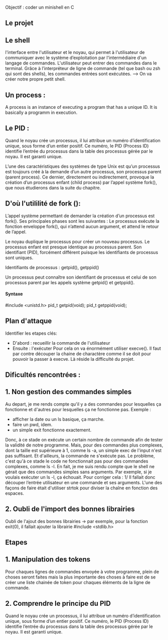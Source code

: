 Objectif : coder un minishell en C

## Le projet
## Le shell
l'interface entre l'utilisateur et le noyau, qui permet à l'utilisateur de communiquer avec le système d’exploitation par l'intermédiaire d'un langage de commandes. L'utilisateur peut entrer des commandes dans le terminal. Grâce à l’interpréteur de ligne de commande (tel que bash ou zsh qui sont des shells), les commandes entrées sont exécutées. --> On va créer notre propre petit shell.

## Un process :
A process is an instance of executing a program that has a unique ID. It is basically a programm in execution. 

## Le PID :
Quand le noyau crée un processus, il lui attribue un numéro d’identification unique, sous forme d’un entier positif. Ce numéro, le PID (Process ID) identifie l’entrée du processus dans la table des processus gérée par le noyau. Il est garanti unique.

L’une des caractéristiques des systèmes de type Unix est qu’un processus est toujours créé à la demande d’un autre processus, son processus parent (parent process). Ce dernier, directement ou indirectement, provoque la création d’un processus enfant (child process) par l’appel système fork(), que nous étudierons dans la suite du chapitre.

## D'où l'utililité de fork ():
L’appel système permettant de demander la création d’un processus est fork().  Ses principales phases sont les suivantes : Le processus exécute la fonction enveloppe fork(), qui n’attend aucun argument, et attend le retour de l’appel.

Le noyau duplique le processus pour créer un nouveau processus. Le processus enfant est presque identique au processus parent.
Son identifiant (PID), forcément différent puisque les identifiants de processus sont uniques.

 Identifiants de processus : getpid(), getppid()

Un processus peut connaître son identifiant de processus et celui de son processus parent par les appels système getpid() et getppid().

#### Syntaxe
#include <unistd.h> 
pid_t getpid(void); 
pid_t getppid(void); 

## Plan d'attaque
Identifier les etapes clés: 
- D'abord : recueillir la commande de l'utilisateur 
- Ensuite : l'exécuter
Pour cela on va énormément utiliser execve(). Il faut par contre découper la chaine de charactère comme il se doit pour pouvoir la passer à execve. Là réside la difficulté du projet.

## Dificultés rencontrées :
## 1. Non gestion des commandes simples
Au depart, je me rends compte qu'il y a des commandes pour lesquelles ça fonctionne et d'autres pour lesquelles ça ne fonctionne pas. 
Exemple : 
- afficher la date ou un ls basique, ça marche. 
- faire un pwd, idem. 
- un simple exit fonctionne exactement. 

Donc, à ce stade on exécute un certain nombre de commande afin de tester la validité de notre programme. Mais, pour des commandes plus complexes, dont la taille est supérieure à 1, comme ls -a, un simple exec de l'input n'est pas suffisant. Et d'ailleurs, la commande ne s'exécute pas. Le problème, c'est qu'à ce stade le code ne fonctionnait pas pour des commandes complexes, comme ls -l. En fait, je me suis rendu compte que le shell ne gérait que des commandes simples sans arguments. Par exemple, si je voulais exécuter un ls -l, ça échouait. Pour corriger cela : 
1/ Il fallait donc découper l’entrée utilisateur en une commande et ses arguments. L'une des façons de faire était d'utiliser strtok pour diviser la chaîne en fonction des espaces.

## 2. Oubli de l'import des bonnes librairies
Oubli de l'ajout des bonnes librairies -> par exemple, pour la fonction exit(0), il fallait ajouter la librairie #include <stdlib.h>


## Etapes
## 1. Manipulation des tokens
Pour chaques lignes de commandes envoyée à votre programme, plein de choses seront faites mais la plus importante des choses à faire est de se créer une liste chainée de token pour chaques éléments de la ligne de commande.

## 2. Comprendre le principe du PID
Quand le noyau crée un processus, il lui attribue un numéro d’identification unique, sous forme d’un entier positif. Ce numéro, le PID (Process ID) identifie l’entrée du processus dans la table des processus gérée par le noyau. Il est garanti unique.


